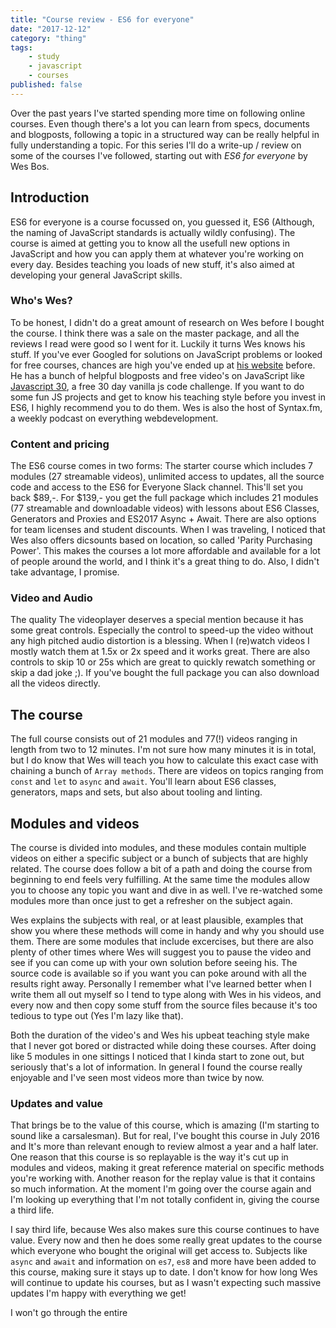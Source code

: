 ```yaml
---
title: "Course review - ES6 for everyone"
date: "2017-12-12"
category: "thing"
tags:
    - study
    - javascript
    - courses
published: false
---
```


Over the past years I've started spending more time on following online courses. Even though there's a lot you can learn from specs, documents and blogposts, following a topic in a structured way can be really helpful in fully understanding a topic. For this series I'll do a write-up / review on some of the courses I've followed, starting out with *ES6 for everyone* by Wes Bos. 

## Introduction
ES6 for everyone is a course focussed on, you guessed it, ES6 (Although, the naming of JavaScript standards is actually wildly confusing). The course is aimed at getting you to know all the usefull new options in JavaScript and how you can apply them at whatever you're working on every day. Besides teaching you loads of new stuff, it's also aimed at developing your general JavaScript skills. 

### Who's Wes?
To be honest, I didn't do a great amount of research on Wes before I bought the course. I think there was a sale on the master package, and all the reviews I read were good so I went for it. Luckily it turns Wes knows his stuff. If you've ever Googled for solutions on JavaScript problems or looked for free courses, chances are high you've ended up at [his website](http://wesbos.com/) before. He has a bunch of helpful blogposts and free video's on JavaScript like [Javascript 30](https://javascript30.com/), a free 30 day vanilla js code challenge. If you want to do some fun JS projects and get to know his teaching style before you invest in ES6, I highly recommend you to do them. Wes is also the host of Syntax.fm, a weekly podcast on everything webdevelopment.

### Content and pricing
The ES6 course comes in two forms: The starter course which includes 7 modules (27 streamable videos), unlimited access to updates, all the source code and access to the ES6 for Everyone Slack channel. This'll set you back $89,-. For $139,- you get the full package which includes 21 modules (77 streamable and downloadable videos) with lessons about ES6 Classes, Generators and Proxies and ES2017 Async + Await. There are also options for team licenses and student discounts. When I was traveling, I noticed that Wes also offers dicsounts based on location, so called 'Parity Purchasing Power'. This makes the courses a lot more affordable and available for a lot of people around the world, and I think it's a great thing to do. Also, I didn't take advantage, I promise. 

### Video and Audio
The quality
The videoplayer deserves a special mention because it has some great controls. Especially the control to speed-up the video without any high pitched audio distortion is a blessing. When I (re)watch videos I mostly watch them at 1.5x or 2x speed and it works great. There are also controls to skip 10 or 25s which are great to quickly rewatch something or skip a dad joke ;). If you've bought the full package you can also download all the videos directly.

## The course

The full course consists out of 21 modules and 77(!) videos ranging in length from two to 12 minutes. I'm not sure how many minutes it is in total, but I do know that Wes will teach you how to calculate this exact case with chaining a bunch of `Array methods`. There are videos on topics ranging from `const` and `let` to `async` and `await`. You'll learn about ES6 classes, generators, maps and sets, but also about tooling and linting.

## Modules and videos

The course is divided into modules, and these modules contain multiple videos on either a specific subject or a bunch of subjects that are highly related. The course does follow a bit of a path and doing the course from beginning to end feels very fulfilling. At the same time the modules allow you to choose any topic you want and dive in as well. I've re-watched some modules more than once just to get a refresher on the subject again.

Wes explains the subjects with real, or at least plausible, examples that show you where these methods will come in handy and why you should use them. There are some modules that include excercises, but there are also plenty of other times where Wes will suggest you to pause the video and see if you can come up with your own solution before seeing his. The source code is available so if you want you can poke around with all the results right away. Personally I remember what I've learned better when I write them all out myself so I tend to type along with Wes in his videos, and every now and then copy some stuff from the source files because it's too tedious to type out (Yes I'm lazy like that).

Both the duration of the video's and Wes his upbeat teaching style make that I never got bored or distracted while doing these courses. After doing like 5 modules in one sittings I noticed that I kinda start to zone out, but seriously that's a lot of information. In general I found the course really enjoyable and I've seen most videos more than twice by now.

### Updates and value
That brings be to the value of this course, which is amazing (I'm starting to sound like a carsalesman). But for real, I've bought this course in July 2016 and It's more than relevant enough to review almost a year and a half later. One reason that this course is so replayable is the way it's cut up in modules and videos, making it great reference material on specific methods you're working with. Another reason for the replay value is that it contains so much information. At the moment I'm going over the course again and I'm looking up everything that I'm not totally confident in, giving the course a third life. 

I say third life, because Wes also makes sure this course continues to have value. Every now and then he does some really great updates to the course which everyone who bought the original will get access to. Subjects like `async` and `await` and information on `es7`, `es8` and more have been added to this course, making sure it stays up to date. I don't know for how long Wes will continue to update his courses, but as I wasn't expecting such massive updates I'm happy with everything we get! 



I won't go through the entire 

